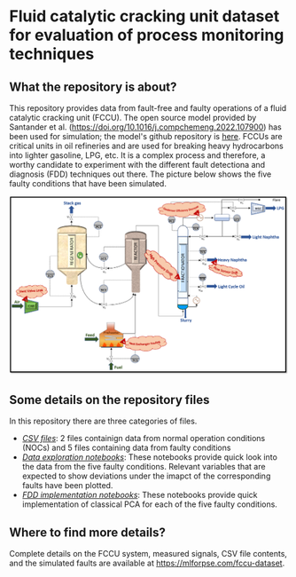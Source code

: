 # Fluid catalytic cracking unit dataset for evaluation of process monitoring techniques

## What the repository is about?
This repository provides data from fault-free and faulty operations of a fluid catalytic cracking unit (FCCU). The open source model provided by Santander et al. (https://doi.org/10.1016/j.compchemeng.2022.107900) has been used for simulation; the model's github repository is [here](https://github.com/Baldea-Group/FCC-Fractionator). FCCUs are critical units in oil refineries and are used for breaking heavy hydrocarbons into lighter gasoline, LPG, etc. It is a complex process and therefore, a worthy candidate to experiment with the different fault detectiona and diagnosis (FDD) techniques out there. The picture below shows the five faulty conditions that have been simulated.

![](/Faults_PFD.png)

## Some details on the repository files
In this repository there are three categories of files.
- <ins>*CSV files*</ins>: 2 files containign data from normal operation conditions (NOCs) and 5 files containing data from faulty conditions
- <ins>*Data exploration notebooks*</ins>: These notebooks provide quick look into the data from the five faulty conditions. Relevant variables that are expected to show deviations under the imapct of the corresponding faults have been plotted.
- <ins>*FDD implementation notebooks*</ins>: These notebooks provide quick implementation of classical PCA for each of the five faulty conditions.

## Where to find more details?
Complete details on the FCCU system, measured signals, CSV file contents, and the simulated faults are available at https://mlforpse.com/fccu-dataset. 





